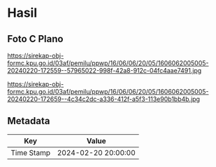 # Hasil

## Foto C Plano

https://sirekap-obj-formc.kpu.go.id/03af/pemilu/ppwp/16/06/06/20/05/1606062005005-20240220-172559--57965022-998f-42a8-912c-04fc4aae7491.jpg

https://sirekap-obj-formc.kpu.go.id/03af/pemilu/ppwp/16/06/06/20/05/1606062005005-20240220-172659--4c34c2dc-a336-412f-a5f3-113e90b1bb4b.jpg


## Metadata

| Key        | Value               |
| ---------- | ------------------- |
| Time Stamp | 2024-02-20 20:00:00 |



